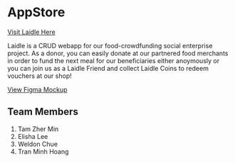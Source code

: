 # AppStore

[Visit Laidle Here](https://app-store-it2002.herokuapp.com/ "The Laidle Website")

Laidle is a CRUD webapp for our food-crowdfunding social enterprise project. As a donor, you can easily donate at our partnered food merchants in order to fund the next meal for our beneficiaries either anoymously or you can join us as a Laidle Friend and collect Laidle Coins to redeem vouchers at our shop! 

[View Figma Mockup](https://www.figma.com/proto/FQ9jNI2KO15gEMp1BRM8tw/Website-Mockup?node-id=2%3A5&scaling=scale-down&page-id=0%3A1 "Laidle Figma Mockup")

## Team Members
1. Tam Zher Min
2. Elisha Lee
3. Weldon Chue
4. Tran Minh Hoang
